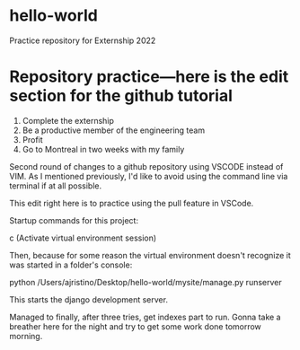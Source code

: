 # hello-world
Practice repository for Externship 2022

# **Repository practice—here is the edit section for the github tutorial**

1. Complete the externship
2. Be a productive member of the engineering team
3. Profit
4. Go to Montreal in two weeks with my family

Second round of changes to a github repository using VSCODE instead of VIM.
As I mentioned previously, I'd like to avoid using the command line via terminal if at all possible.

This edit right here is to practice using the pull feature in VSCode.

Startup commands for this project:

c (Activate virtual environment session)

Then, because for some reason the virtual environment doesn't recognize it was started in a folder's console:

python /Users/ajristino/Desktop/hello-world/mysite/manage.py runserver

This starts the django development server.

Managed to finally, after three tries, get indexes part to run. Gonna take a breather here for the night and try to get some work done tomorrow morning.
